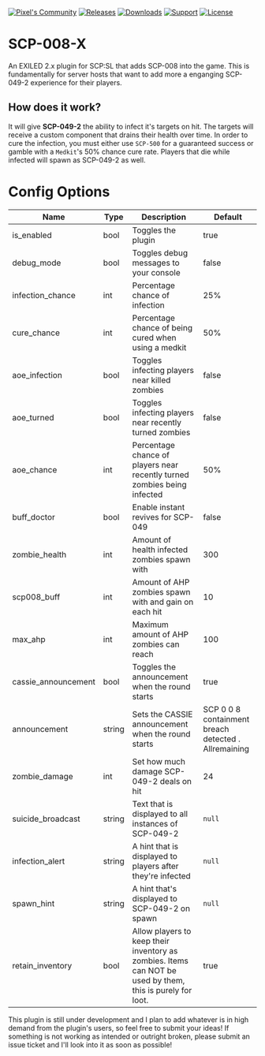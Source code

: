 <a href="https://discord.gg/BvKsvS7"><img src="https://img.shields.io/discord/451599029499985920?color=%234e7bd8&label=Discord" alt="Pixel's Community"></a>
<a href="https://github.com/DGvagabond/SCP-008-X/releases"><img src="https://img.shields.io/github/v/release/DGvagabond/SCP-008-X?include_prereleases&label=Release" alt="Releases"></a>
<a href="https://github.com/DGvagabond/SCP-008-X/releases"><img src="https://img.shields.io/github/downloads/DGvagabond/SCP-008-X/total?label=Downloads" alt="Downloads"></a>
<a href="https://discord.gg/PyUkWTg"><img src="https://img.shields.io/discord/656673194693885975?color=%23aa0000&label=EXILED" alt="Support"></a>
<a href="https://github.com/DGvagabond/SCP-008-X"><img src="https://img.shields.io/github/license/DGvagabond/SCP-008-X?color=lightgrey&label=License" alt="License"></a>
# SCP-008-X
An EXILED 2.x plugin for SCP:SL that adds SCP-008 into the game. This is fundamentally for server hosts that want to add more a enganging SCP-049-2 experience for their players.
## How does it work?
It will give **SCP-049-2** the ability to infect it's targets on hit. The targets will receive a custom component that drains their health over time. In order to cure the infection, you must either use `SCP-500` for a guaranteed success or gamble with a `Medkit`'s 50% chance cure rate. Players that die while infected will spawn as SCP-049-2 as well.
# Config Options
| Name | Type | Description | Default |
| --- | --- | --- | --- |
| is_enabled | bool | Toggles the plugin | true |
| debug_mode | bool | Toggles debug messages to your console | false |
| infection_chance | int | Percentage chance of infection | 25% |
| cure_chance | int | Percentage chance of being cured when using a medkit | 50% |
| aoe_infection | bool | Toggles infecting players near killed zombies | false |
| aoe_turned | bool | Toggles infecting players near recently turned zombies | false |
| aoe_chance | int | Percentage chance of players near recently turned zombies being infected | 50% |
| buff_doctor | bool | Enable instant revives for SCP-049 | false |
| zombie_health | int | Amount of health infected zombies spawn with | 300 |
| scp008_buff | int | Amount of AHP zombies spawn with and gain on each hit | 10 |
| max_ahp | int | Maximum amount of AHP zombies can reach | 100 |
| cassie_announcement | bool | Toggles the announcement when the round starts | true |
| announcement | string | Sets the CASSIE announcement when the round starts | SCP 0 0 8 containment breach detected . Allremaining |
| zombie_damage | int | Set how much damage SCP-049-2 deals on hit | 24 |
| suicide_broadcast | string | Text that is displayed to all instances of SCP-049-2 | `null` |
| infection_alert | string | A hint that is displayed to players after they're infected | `null` |
| spawn_hint | string | A hint that's displayed to SCP-049-2 on spawn | `null` |
| retain_inventory| bool | Allow players to keep their inventory as zombies. Items can NOT be used by them, this is purely for loot. | true |

This plugin is still under development and I plan to add whatever is in high demand from the plugin's users, so feel free to submit your ideas!
If something is not working as intended or outright broken, please submit an issue ticket and I'll look into it as soon as possible!
